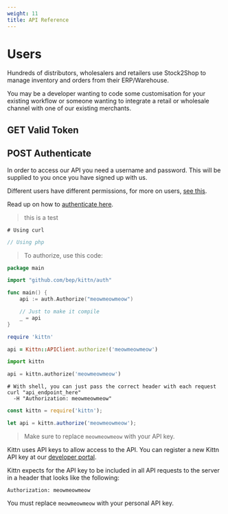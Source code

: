 ```yaml
---
weight: 11
title: API Reference
---
```


# Users

Hundreds of distributors, wholesalers and retailers use Stock2Shop to manage inventory and orders from their ERP/Warehouse. 

You may be a developer wanting to code some customisation for your existing workflow or someone wanting to integrate a retail or wholesale channel with one of our existing merchants.

## GET Valid Token

## POST Authenticate

In order to access our API you need a username and password. This will be supplied to you once you have signed up with us.

Different users have different permissions, for more on users, [see this]("#" "TODO link to users").


Read up on how to [authenticate here](/help/api/users/authenticate "API authentication").

> this is a test
```shell
# Using curl 
```
```php
// Using php 
```

> To authorize, use this code:

```go
package main

import "github.com/bep/kittn/auth"

func main() {
	api := auth.Authorize("meowmeowmeow")

	// Just to make it compile
	_ = api
}
```

```ruby
require 'kittn'

api = Kittn::APIClient.authorize!('meowmeowmeow')
```

```python
import kittn

api = kittn.authorize('meowmeowmeow')
```

```shell
# With shell, you can just pass the correct header with each request
curl "api_endpoint_here"
  -H "Authorization: meowmeowmeow"
```

```javascript
const kittn = require('kittn');

let api = kittn.authorize('meowmeowmeow');
```

> Make sure to replace `meowmeowmeow` with your API key.

Kittn uses API keys to allow access to the API. You can register a new Kittn API key at our [developer portal](http://example.com/developers).

Kittn expects for the API key to be included in all API requests to the server in a header that looks like the following:

`Authorization: meowmeowmeow`

<aside class="notice">
You must replace <code>meowmeowmeow</code> with your personal API key.
</aside>
